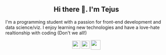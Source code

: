 <h2 align="center">
Hi there 👋. I'm Tejus
</h2>
I'm a programming student with a passion for front-end development and data science/viz. I enjoy learning new technologies and have a love-hate realtionship with coding (Don't we all!)


<p align="center">
  <a align="center" href="https://www.linkedin.com/in/tejusrevi/" target="_blank"><img align="center" src="https://img.icons8.com/android/24/000000/linkedin.png" width="25"/></a>   <a href="https://tejus-dev.web.app/" target="_blank"><img align="center" src="https://img.icons8.com/ios-filled/50/000000/globe.png" width="25"/></a> 
  <a href="mailto:tejusrevi@gmail.com"><img align="center" src="https://img.icons8.com/material/50/000000/important-mail.png" width="30"/></a>
</p>

